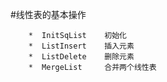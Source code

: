#线性表的基本操作

        *  InitSqList    初始化  
        *  ListInsert    插入元素  
        *  ListDelete    删除元素  
        *  MergeList     合并两个线性表
        

